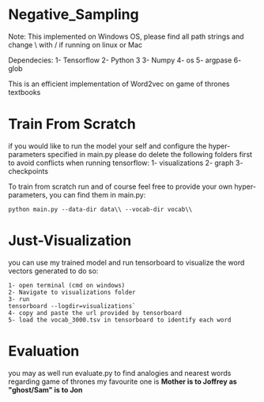 # Negative_Sampling

Note: This implemented on Windows OS, please find all path strings and change \\ with / if running on linux or Mac

Dependecies:
1- Tensorflow
2- Python 3
3- Numpy
4- os
5- argpase
6- glob


This is an efficient implementation of Word2vec on game of thrones textbooks

# Train From Scratch
if you would like to run the model your self and configure the hyper-parameters specified in main.py please do delete the following folders first to avoid conflicts when running tensorflow:
1- visualizations
2- graph
3- checkpoints

To train from scratch run and of course feel free to provide your own hyper-parameters, you can find them in main.py:
```
python main.py --data-dir data\\ --vocab-dir vocab\\
```

# Just-Visualization
you can use my trained model and run tensorboard to visualize the word vectors generated to do so:

```
1- open terminal (cmd on windows) 
2- Navigate to visualizations folder
3- run
tensorboard --logdir=visualizations`
4- copy and paste the url provided by tensorboard
5- load the vocab_3000.tsv in tensorboard to identify each word

```

# Evaluation
you may as well run evaluate.py to find analogies and nearest words regarding game of thrones
my favourite one is 
**Mother is to Joffrey as "ghost/Sam" is to Jon**

